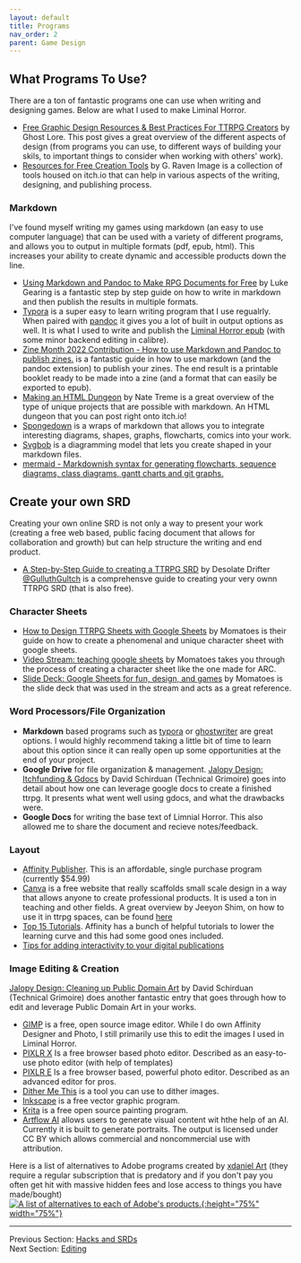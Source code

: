 ```yaml
---
layout: default
title: Programs
nav_order: 2
parent: Game Design
---
```

## What Programs To Use?
There are a ton of fantastic programs one can use when writing and designing games. Below are what I used to make Liminal Horror.
- [Free Graphic Design Resources & Best Practices For TTRPG Creators](https://ghostlorestudios.com/free-graphic-design-resources-and-best-practices-for-ttrpg-creators/) by Ghost Lore. This post gives a great overview of the different aspects of design (from programs you can use, to different ways of building your skils, to important things to consider when working with others' work).
- [Resources for Free Creation Tools](https://itch.io/c/1832904/resources-for-free-creation-tools) by G. Raven Image is a collection of tools housed on itch.io that can help in various aspects of the writing, designing, and publishing process.

### Markdown
I've found myself writing my games using markdown (an easy to use computer language) that can be used with a variety of different programs, and allows you to output in multiple formats (pdf, epub, html). This increases your ability to create dynamic and accessible products down the line.
- [Using Markdown and Pandoc to Make RPG Documents for Free](https://lukegearing.blot.im/using-markdown-and-pandoc-to-make-rpg-documents-for-free) by Luke Gearing is a fantastic step by step guide on how to write in markdown and then publish the results in multiple formats.
- [Typora](https://typora.io/) is a super easy to learn writing program that I use regualrly. When paired with [pandoc](https://support.typora.io/Install-and-Use-Pandoc/) it gives you a lot of built in output options as well. It is what I used to write and publish the [Liminal Horror epub](https://drive.google.com/file/d/10f8Q4jC3yQdbTUKx1DqIaHXEkdBWw-Cg/view?usp=sharing) (with some minor backend editing in calibre).
- [Zine Month 2022 Contribution - How to use Markdown and Pandoc to publish zines.](https://underwaterowlbear.blot.im/zine-month-2022-contribution-how-to-use-markdown-and-pandoc-to-publish-zines) is a fantastic guide in how to use markdown (and the pandoc extension) to publish your zines. The end result is a printable booklet ready to be made into a zine (and a format that can easily be exported to epub).
- [Making an HTML Dungeon](https://www.youtube.com/watch?v=TRZ2w36wJi0&ab_channel=NateTreme) by Nate Treme is a great overview of the type of unique projects that are possible with markdown. An HTML dungeon that you can post right onto itch.io!
- [Spongedown](https://ivanceras.github.io/spongedown/Spongedown.html) is a wraps of markdown that allows you to integrate interesting diagrams, shapes, graphs, flowcharts, comics into your work.
- [Svgbob](https://ivanceras.github.io/svgbob-editor/) is a diagramming model that lets you create shaped in your markdown files.
- [mermaid - Markdownish syntax for generating flowcharts, sequence diagrams, class diagrams, gantt charts and git graphs.](https://mermaid-js.github.io/mermaid/#/)

## Create your own SRD
Creating your own online SRD is not only a way to present your work (creating a free web based, public facing document that allows for collaboration and growth) but can help structure the writing and end product.
- [A Step-by-Step Guide to creating a TTRPG SRD](https://gist.github.com/Gulluth/447fe732d9681685ab01d7c512376b73) by Desolate Drifter [@GulluthGultch](https://twitter.com/GulluthGulch) is a comprehensve guide to creating your very ownn TTRPG SRD (that is also free).

### Character Sheets
- [How to Design TTRPG Sheets with Google Sheets](https://twitter.com/momatoes/status/1434902519335981065?s=20) by Momatoes is their guide on how to create a phenomenal and unique character sheet with google sheets.
- [Video Stream: teaching google sheets](https://www.twitch.tv/videos/1139349790) by Momatoes takes you through the process of creating a character sheet like the one made for ARC.
- [Slide Deck: Google Sheets for fun, design, and games](https://www.dropbox.com/s/mj27yqx7kimxx2c/Google%20Sheets%20for%20fun%20design%20and%20games.pdf?dl=0) by Momatoes is the slide deck that was used in the stream and acts as a great reference.

### Word Processors/File Organization
- **Markdown** based programs such as [typora](https://typora.io/) or [ghostwriter](https://wereturtle.github.io/ghostwriter/) are great options. I would highly recommend taking a little bit of time to learn about this option since it can really open up some opportunities at the end of your project.
- **Google Drive** for file organization & management. [Jalopy Design: Itchfunding & Gdocs](https://www.technicalgrimoire.com/david/2021/11/jalopyitchgdocs) by David Schirduan (Technical Grimoire) goes into detail about how one can leverage google docs to create a finished ttrpg. It presents what went well using gdocs, and what the drawbacks were.
- **Google Docs** for writing the base text of Limnial Horror. This also allowed me to share the document and recieve notes/feedback.

### Layout
- [Affinity Publisher](affinity.serif.com). This is an affordable, single purchase program (currently $54.99)
- [Canva](https://www.canva.com/) is a free website that really scaffolds small scale design in a way that allows anyone to create professional products. It is used a ton in teaching and other fields. A great overview by Jeeyon Shim, on how to use it in ttrpg spaces, can be found [here](https://twitter.com/jeeyonshim/status/1432987328247521284?s=20)
- [Top 15 Tutorials](https://designshack.net/articles/reviews/affinity-publisher-tutorials-reviews/). Affinity has a bunch of helpful tutorials to lower the learning curve and this had some good ones included.
- [Tips for adding interactivity to your digital publications](https://affinityspotlight.com/article/tips-for-adding-interactivity-to-your-digital-publications/?fbclid=IwAR23JilQaxht5L6I3E86vihJwhO9kOTYo0Nd7fZrbv2w0y55zbqFcQm-Gjg)

### Image Editing & Creation
[Jalopy Design: Cleaning up Public Domain Art](https://www.technicalgrimoire.com/david/2021/09/JalopyFreeArt) by David Schirduan (Technical Grimoire) does another fantastic entry that goes through how to edit and leverage Public Domain Art in your works.

- [GIMP](www.gimp.org) is a free, open source image editor. While I do own Affinity Designer and Photo, I still primarily use this to edit the images I used in Liminal Horror.
- [PIXLR X](https://pixlr.com/x/) Is a free browser based photo editor. Described as an easy-to-use photo editor (with help of templates)
- [PIXLR E](https://pixlr.com/e/) Is a free browser based, powerful photo editor. Described as an advanced editor for pros.
- [Dither Me This](https://doodad.dev/dither-me-this/) is a tool you can use to dither images.
- [Inkscape](https://inkscape.org/) is a free vector graphic program.
- [Krita](https://krita.org/en/) is a free open source painting program.
- [Artflow AI](http://artflow.ai/) allows users to generate visual content wit hthe help of an AI. Currently it is built to generate portraits. The output is licensed under CC BY which allows commercial and noncommercial use with attribution.

Here is a list of alternatives to Adobe programs created by [xdaniel Art](https://twitter.com/XdanielArt) (they require a regular subscription that is predatory and if you don't pay you often get hit with massive hidden fees and lose access to things you have made/bought) <br>
[![A list of alternatives to each of Adobe's products.](/LiminalHorror/img/programs.png "Click to embiggen"){:height="75%" width="75%"}](/LiminalHorror/img/programs.png)

---
Previous Section: [Hacks and SRDs](https://goblinarchives.github.io/LiminalHorror/Game%20Design/Hacks%20and%20SRDs/)
<br> Next Section: [Editing](https://goblinarchives.github.io/LiminalHorror/Game%20Design/Editing/)
